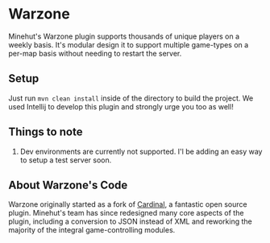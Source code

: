 # Warzone
Minehut's Warzone plugin supports thousands of unique players on a weekly basis. It's modular design it to support multiple game-types on a per-map basis without needing to restart the server. 

## Setup
Just run `mvn clean install` inside of the directory to build the project. We used Intellij to develop this plugin and strongly urge you too as well!

## Things to note
1. Dev environments are currently not supported. I'l be adding an easy way to setup a test server soon.

## About Warzone's Code
Warzone originally started as a fork of [Cardinal](https://github.com/twizmwazin/CardinalPGM), a fantastic open source plugin. Minehut's team has since redesigned many core aspects of the plugin, including a conversion to JSON instead of XML and reworking the majority of the integral game-controlling modules. 
